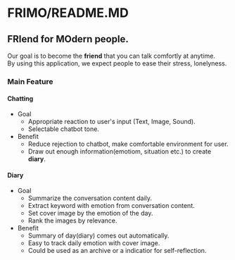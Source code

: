 # FRIMO/README.MD

## **FRI**end for **MO**dern people.

Our goal is to become the **friend** that you can talk comfortly at anytime.<br>
By using this application, we expect people to ease their stress, lonelyness.<br>

### Main Feature

#### Chatting

* Goal
  * Appropriate reaction to user's input (Text, Image, Sound).
  * Selectable chatbot tone.
* Benefit
  * Reduce rejection to chatbot, make comfortable environment for user.
  * Draw out enough information(emotiom, situation etc.) to create **diary**.

#### Diary

* Goal
  * Summarize the conversation content daily.
  * Extract keyword with emotion from conversation content.
  * Set cover image by the emotion of the day.
  * Rank the images by relevance.
* Benefit
  * Summary of day(diary) comes out automatically.
  * Easy to track daily emotion with cover image.
  * Could be used as an archive or a indicatior for self-reflection.
